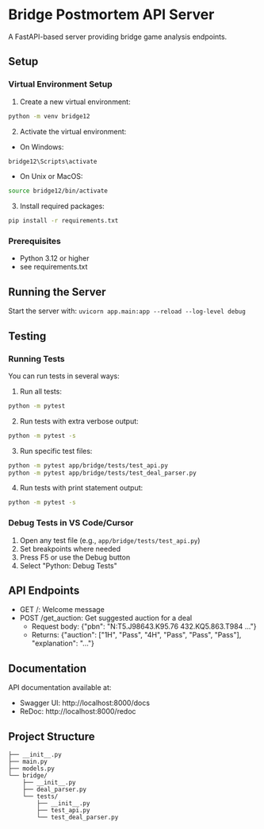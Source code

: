 # Bridge Postmortem API Server

A FastAPI-based server providing bridge game analysis endpoints.

## Setup

### Virtual Environment Setup
1. Create a new virtual environment:
```bash
python -m venv bridge12
```

2. Activate the virtual environment:
- On Windows:
```bash
bridge12\Scripts\activate
```
- On Unix or MacOS:
```bash
source bridge12/bin/activate
```

3. Install required packages:
```bash
pip install -r requirements.txt
```

### Prerequisites
- Python 3.12 or higher
- see requirements.txt

## Running the Server

Start the server with:
```uvicorn app.main:app --reload --log-level debug```

## Testing

### Running Tests
You can run tests in several ways:

1. Run all tests:
```bash
python -m pytest
```

2. Run tests with extra verbose output:
```bash
python -m pytest -s
```

3. Run specific test files:
```bash
python -m pytest app/bridge/tests/test_api.py
python -m pytest app/bridge/tests/test_deal_parser.py
```

4. Run tests with print statement output:
```bash
python -m pytest -s
```

### Debug Tests in VS Code/Cursor
1. Open any test file (e.g., `app/bridge/tests/test_api.py`)
2. Set breakpoints where needed
3. Press F5 or use the Debug button
4. Select "Python: Debug Tests"

## API Endpoints

- GET /: Welcome message
- POST /get_auction: Get suggested auction for a deal
  - Request body: {"pbn": "N:T5.J98643.K95.76 432.KQ5.863.T984 ..."}
  - Returns: {"auction": ["1H", "Pass", "4H", "Pass", "Pass", "Pass"], "explanation": "..."}

## Documentation

API documentation available at:
- Swagger UI: http://localhost:8000/docs
- ReDoc: http://localhost:8000/redoc

## Project Structure

```app/
├── __init__.py
├── main.py
├── models.py
└── bridge/
    ├── __init__.py
    ├── deal_parser.py
    └── tests/
        ├── __init__.py
        ├── test_api.py
        └── test_deal_parser.py
```

